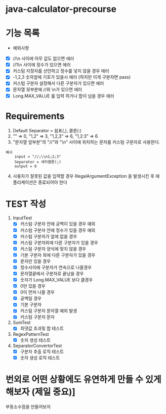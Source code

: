 # java-calculator-precourse
# 기능 목록

- 예외사항
- [x] //\n 사이에 아무 값도 없으면 에러
- [x] //1\n 사이에 정수가 있으면 에러
- [x] 커스텀 지정자를 선언하고 정수를 넣지 않을 경우 에러
- [x] -1,2,3 숫자앞에 기호가 있을시 에러 (하지만 이게 구분자면 pass)
- [x] 커스텀 구분자 설정해서 다른 구분자가 있으면 에러
- [x] 문자열 뒷부분에 //와 \n가 있으면 에러
- [x] Long.MAX_VALUE 를 입력 하거나 합이 넘을 경우 에러

# Requirements
1. Default Separator = 쉼표(,), 콜론(:)
2. "" => 0, "1,2" => 3, "1,2,3" => 6, "1,2:3" => 6
3. "문자열 앞부분"의 "//"와 "\n" 사이에 위치하는 문자를 커스텀 구분자로 사용한다.

``` 
예시
    input = "//;\\n1;2;3" 
    Separator = 세미콜론(;) 
    output = 6
```

4. 사용자가 잘못된 값을 입력할 경우 IllegalArgumentException 을 발생시킨 후 애플리케이션은 종료되어야 한다

# TEST 작성
1. InputTest
   - [x] 커스텀 구분자 안에 공백이 있을 경우 예외
   - [x] 커스텀 구분자 안에 정수가 있을 경우 예외
   - [x] 커스텀 구분자가 앞에 없을 경우
   - [x] 커스텀 구분자외에 다른 구분자가 있을 경우
   - [x] 커스텀 구분자 양식에 맞지 않을 경우
   - [x] 기본 구분자 외에 다른 구분자가 있을 경우
   - [x] 문자만 있을 경우
   - [x] 정수사이에 구분자가 연속으로 나올경우
   - [x] 문자열끝에서 구분자로 끝났을 경우
   - [x] 숫자가 Long.MAX_VALUE 보다 클경우
   - [x] 0만 있을 경우
   - [x] 0이 먼저 나올 경우
   - [x] 공백일 경우
   - [x] 기본 구분자 
   - [x] 커스텀 구분자 문자열 예외 발생
   - [x] 커스텀 구분자 문자
2. SumTest
   - [x] 최댓값 초과및 합 테스트
3. RegexPatternTest
   - [x] 숫자 생성 테스트
4. SeparatorConvertorTest
   - [x] 구분자 추출 로직 테스트
   - [x] 숫자 생성 로직 테스트

# 번외로 어떤 상황에도 유연하게 만들 수 있게 해보자 (제일 중요)]
부동소수점을 만들어보자

